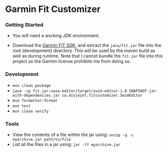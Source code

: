 # Garmin Fit Customizer

### Getting Started
- You will need a working JDK environment.

- Download the [Garmin FIT SDK](https://www.thisisant.com/resources/fit), and
extract the `java/fit.jar` file into the root (development) directory. This
will be used by the maven build as well as during runtime. Note that I cannot
bundle the `fit.jar` file into this project as the Garmin license prohibits me
from doing so.

### Development
- `mvn clean package`
- `java -cp fit.jar:swim-editor/target/swim-editor-1.0-SNAPSHOT-jar-with-dependencies.jar ca.disjoint.fitcustomizer.SwimEditor`
- `mvn formatter:format`
- `mvn test`
- `mvn clean verify`

### Tools
- View the contents of a file within the jar using: `unzip -q -c myarchive.jar path/to/file`
- List all the files in a jar using: `jar -tf myarchive.jar`
